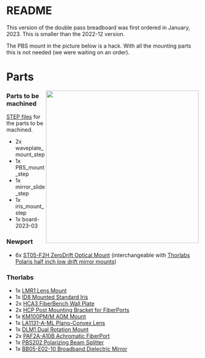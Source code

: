 # README

This version of the double pass breadboard was first ordered in January, 2023. This is smaller than the 2022-12 version. 

The PBS mount in the picture below is a hack. With all the mounting parts this is not needed (we were waiting on an order).

# Parts
<image align="right" img src="https://user-images.githubusercontent.com/63123871/231607416-c20247d6-4d55-4785-b397-88617b3494cd.jpg" width="400"></image>
### Parts to be machined
[STEP files](https://drive.google.com/drive/u/0/folders/1nD5TpH6GJ4PaINz6TMQDM_oo5xbCrWec) for the parts to be machined.

* 2x waveplate_mount_step
* 1x PBS_mount_step
* 1x mirror_slide_step
* 1x iris_mount_step
* 1x board-2023-03


### Newport
* 6x [ST05-F2H ZeroDrift Optical Mount](https://www.newport.com/p/ST05-F2H) (interchangeable with [Thorlabs Polaris half inch low drift mirror mounts](https://www.thorlabs.com/thorproduct.cfm?partnumber=POLARIS-K05C4))

### Thorlabs
* 1x [LMR1 Lens Mount](https://www.thorlabs.com/thorproduct.cfm?partnumber=LMR1#ad-image-0)
* 1x [ID8 Mounted Standard Iris](https://www.thorlabs.com/thorproduct.cfm?partnumber=ID8)
* 2x [HCA3 FiberBench Wall Plate](https://www.thorlabs.com/thorproduct.cfm?partnumber=HCA3)
* 2x [HCP Post Mounting Bracket for FiberPorts](https://www.thorlabs.com/thorproduct.cfm?partnumber=HCP)
* 1x [KM100PM/M AOM Mount](https://www.thorlabs.com/thorproduct.cfm?partnumber=KM100PM/M)
* 1x [LA1131-A-ML Plano-Convex Lens](https://www.thorlabs.com/thorproduct.cfm?partnumber=LA1131-A-ML)
* 1x [DLM1 Dual Rotation Mount](https://www.thorlabs.com/thorproduct.cfm?partnumber=DLM1#ad-image-0)
* 2x [PAF2A-A10B Achromatic FiberPort](https://www.thorlabs.com/thorproduct.cfm?partnumber=PAF2A-A10B)
* 1x [PBS202 Polarizing Beam Splitter](https://www.thorlabs.com/thorproduct.cfm?partnumber=PBS202)
* 1x [BB05-E02-10 Broadband Dielectric Mirror](https://www.thorlabs.com/thorproduct.cfm?partnumber=BB05-E02-10)
